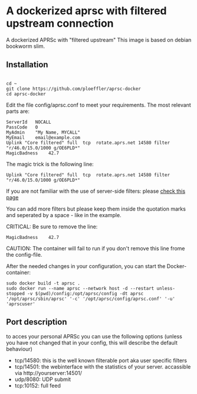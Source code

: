 # A dockerized aprsc with filtered upstream connection

A dockerized APRSc with "filtered upstream"
This image is based on debian bookworm slim.

## Installation

```shell

cd ~
git clone https://github.com/ploeffler/aprsc-docker
cd aprsc-docker

```

Edit the file config/aprsc.conf to meet your requirements. The most relevant parts are:

```shell
ServerId   NOCALL
PassCode   0
MyAdmin    "My Name, MYCALL"
MyEmail    email@example.com
Uplink "Core filtered" full  tcp  rotate.aprs.net 14580 filter "r/46.0/15.0/1000 g/OE6PLD*"
MagicBadness	42.7
```

The magic trick is the following line:

```shell
Uplink "Core filtered" full  tcp  rotate.aprs.net 14580 filter "r/46.0/15.0/1000 g/OE6PLD*"
```

If you are not familiar with the use of server-side filters: please [check this page](https://www.aprs-is.net/javAPRSFilter.aspx)

You can add more filters but please keep them inside the quotation marks and seperated by a space - like in the example.

CRITICAL: Be sure to remove the line:

```shell
MagicBadness	42.7
```

CAUTION: The container will fail to run if you don't remove this line frome the config-file.

After the needed changes in your configuration, you can start the Docker-container:

```shell
sudo docker build -t aprsc .
sudo docker run --name aprsc --network host -d --restart unless-stopped -v $(pwd)/config:/opt/aprsc/config -dt aprsc '/opt/aprsc/sbin/aprsc' '-c' '/opt/aprsc/config/aprsc.conf' '-u' 'aprscuser'
```

## Port description

to acces your personal APRSc you can use the following options (unless you have not changed that in your config, this will describe the default behaviour)

- tcp/14580: this is the well known filterable port aka user specific filters
- tcp/14501: the webinterface with the statistics of your server. accassible via http://yourserver:14501/
- udp/8080:  UDP submit
- tcp:10152: full feed